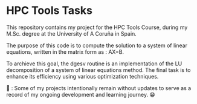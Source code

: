 # HPC Tools Tasks
This repository contains my project for the HPC Tools Course, during my M.Sc. degree at the University of A Coruña in Spain.

The purpose of this code is to compute the solution to a system of linear equations, written in the matrix form as : AX=B. 

To archieve this goal, the dgesv routine is an implementation of the LU decomposition of a system of linear equations method. The final task is to enhance its efficiency using various optimization techniques.

🚩 : Some of my projects intentionally remain without updates to serve as a record of my ongoing development and learning journey. 😁
